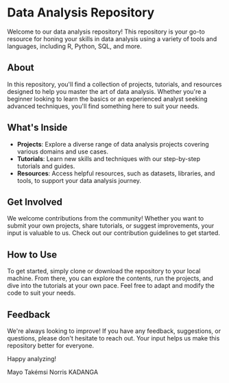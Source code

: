 # Data Analysis Repository

Welcome to our data analysis repository! This repository is your go-to resource for honing your skills in data analysis using a variety of tools and languages, including R, Python, SQL, and more.

## About

In this repository, you'll find a collection of projects, tutorials, and resources designed to help you master the art of data analysis. Whether you're a beginner looking to learn the basics or an experienced analyst seeking advanced techniques, you'll find something here to suit your needs.

## What's Inside

- **Projects**: Explore a diverse range of data analysis projects covering various domains and use cases.
- **Tutorials**: Learn new skills and techniques with our step-by-step tutorials and guides.
- **Resources**: Access helpful resources, such as datasets, libraries, and tools, to support your data analysis journey.

## Get Involved

We welcome contributions from the community! Whether you want to submit your own projects, share tutorials, or suggest improvements, your input is valuable to us. Check out our contribution guidelines to get started.

## How to Use

To get started, simply clone or download the repository to your local machine. From there, you can explore the contents, run the projects, and dive into the tutorials at your own pace. Feel free to adapt and modify the code to suit your needs.

## Feedback

We're always looking to improve! If you have any feedback, suggestions, or questions, please don't hesitate to reach out. Your input helps us make this repository better for everyone.

Happy analyzing!

Mayo Takémsi Norris KADANGA

